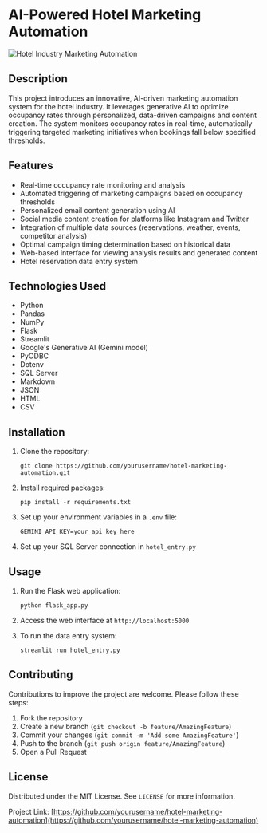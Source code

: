# AI-Powered Hotel Marketing Automation

![Hotel Industry Marketing Automation](https://saibaba9758140479.blob.core.windows.net/testimages/HOTEL_INDUSTRY.PNG)

## Description

This project introduces an innovative, AI-driven marketing automation system for the hotel industry. It leverages generative AI to optimize occupancy rates through personalized, data-driven campaigns and content creation. The system monitors occupancy rates in real-time, automatically triggering targeted marketing initiatives when bookings fall below specified thresholds.

## Features

- Real-time occupancy rate monitoring and analysis
- Automated triggering of marketing campaigns based on occupancy thresholds
- Personalized email content generation using AI
- Social media content creation for platforms like Instagram and Twitter
- Integration of multiple data sources (reservations, weather, events, competitor analysis)
- Optimal campaign timing determination based on historical data
- Web-based interface for viewing analysis results and generated content
- Hotel reservation data entry system

## Technologies Used

- Python
- Pandas
- NumPy
- Flask
- Streamlit
- Google's Generative AI (Gemini model)
- PyODBC
- Dotenv
- SQL Server
- Markdown
- JSON
- HTML
- CSV

## Installation

1. Clone the repository:
   ```
   git clone https://github.com/yourusername/hotel-marketing-automation.git
   ```

2. Install required packages:
   ```
   pip install -r requirements.txt
   ```

3. Set up your environment variables in a `.env` file:
   ```
   GEMINI_API_KEY=your_api_key_here
   ```

4. Set up your SQL Server connection in `hotel_entry.py`

## Usage

1. Run the Flask web application:
   ```
   python flask_app.py
   ```

2. Access the web interface at `http://localhost:5000`

3. To run the data entry system:
   ```
   streamlit run hotel_entry.py
   ```

## Contributing

Contributions to improve the project are welcome. Please follow these steps:

1. Fork the repository
2. Create a new branch (`git checkout -b feature/AmazingFeature`)
3. Commit your changes (`git commit -m 'Add some AmazingFeature'`)
4. Push to the branch (`git push origin feature/AmazingFeature`)
5. Open a Pull Request

## License

Distributed under the MIT License. See `LICENSE` for more information.


Project Link: [https://github.com/yourusername/hotel-marketing-automation](https://github.com/yourusername/hotel-marketing-automation)